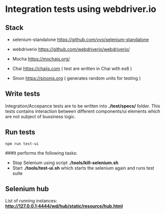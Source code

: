 # Integration tests using webdriver.io

## Stack
* selenium-standalone https://github.com/vvo/selenium-standalone

* webdriverio https://github.com/webdriverio/webdriverio/

* Mocha https://mochajs.org/

* Chai https://chaijs.com ( test are written in Chai with es6  )

* Sinon https://sinonjs.org ( generates random units for testing  )

## Write tests
Integration/Accepance tests are to be written into **./test/specs/** folder. This tests contains interaction between different components/ui elements which are not subject of bussiness logic.

## Run tests

  ```
  npm run test-ui
  ```

###It performs the following tasks:

* Stop Selenium using script **./tools/kill-selenium.sh**
* Start **./tools/test-ui.sh** which starts the selenium again and runs test suite


## Selenium hub
List of running instances: **http://127.0.0.1:4444/wd/hub/static/resource/hub.html**





